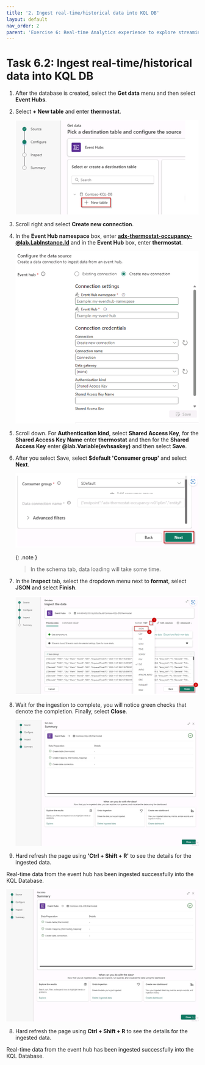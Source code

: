 ```yaml
---
title: '2. Ingest real-time/historical data into KQL DB'
layout: default
nav_order: 2
parent: 'Exercise 6: Real-time Analytics experience to explore streaming data using KQL DB'
---
```


# Task 6.2: Ingest real-time/historical data into KQL DB

1. After the database is created, select the **Get data** menu and then select **Event Hubs**.

2. Select **+ New table** and enter **thermostat**.

    ![task-5.2.2.png](../media/instructions240153/task-5.2.2.png)

3. Scroll right and select **Create new connection**. 

3. In the **Event Hub namespace** box, enter **adx-thermostat-occupancy-@lab.LabInstance.Id** and in the **Event Hub** box, enter **thermostat**.

	![3so5uj54.png](../media/instructions249094/3so5uj54.png)

4. Scroll down. For **Authentication kind**, select **Shared Access Key**, for the **Shared Access Key Name** enter **thermostat** and then for the **Shared Access Key** enter **@lab.Variable(evhsaskey)** and then select **Save**.

5. After you select Save, select **$default 'Consumer group'** and select **Next**.

	![task-5.2.5-5.png](../media/instructions240153/task-5.2.5-5.png)

	{: .note }
 	> In the schema tab, data loading will take some time.

6. In the **Inspect** tab, select the dropdown menu next to **format**, select **JSON** and select **Finish**.

    ![task-5.2.10.png](../media/instructions240153/task-5.2.10.png)

7. Wait for the ingestion to complete, you will notice green checks that denote the completion. Finally, select **Close**.

	![i6p8f9yw.jpg](../media/instructions249094/i6p8f9yw.jpg)

8. Hard refresh the page using **'Ctrl + Shift + R'** to see the
details for the ingested data.
	
Real-time data from the event hub has been ingested successfully into the KQL Database.
	
![i6p8f9yw.jpg](../media/instructions249094/i6p8f9yw.jpg)

8. Hard refresh the page using **Ctrl + Shift + R** to see the details for the ingested data.
	
Real-time data from the event hub has been ingested successfully into the KQL Database.

